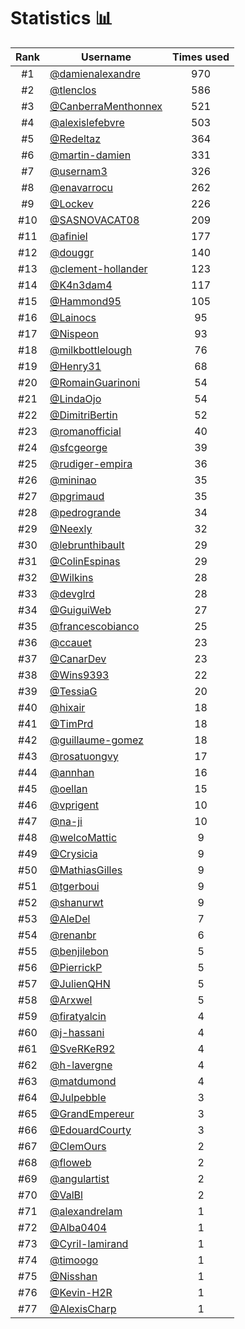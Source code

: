# Statistics 📊

|Rank|Username|Times used|
:--------:|--------|:--------:|
|#1|[@damienalexandre](https://github.com/damienalexandre)|970|
|#2|[@tlenclos](https://github.com/tlenclos)|586|
|#3|[@CanberraMenthonnex](https://github.com/CanberraMenthonnex)|521|
|#4|[@alexislefebvre](https://github.com/alexislefebvre)|503|
|#5|[@Redeltaz](https://github.com/Redeltaz)|364|
|#6|[@martin-damien](https://github.com/martin-damien)|331|
|#7|[@usernam3](https://github.com/usernam3)|326|
|#8|[@enavarrocu](https://github.com/enavarrocu)|262|
|#9|[@Lockev](https://github.com/Lockev)|226|
|#10|[@SASNOVACAT08](https://github.com/SASNOVACAT08)|209|
|#11|[@afiniel](https://github.com/afiniel)|177|
|#12|[@douggr](https://github.com/douggr)|140|
|#13|[@clement-hollander](https://github.com/clement-hollander)|123|
|#14|[@K4n3dam4](https://github.com/K4n3dam4)|117|
|#15|[@Hammond95](https://github.com/Hammond95)|105|
|#16|[@Lainocs](https://github.com/Lainocs)|95|
|#17|[@Nispeon](https://github.com/Nispeon)|93|
|#18|[@milkbottlelough](https://github.com/milkbottlelough)|76|
|#19|[@Henry31](https://github.com/Henry31)|68|
|#20|[@RomainGuarinoni](https://github.com/RomainGuarinoni)|54|
|#21|[@LindaOjo](https://github.com/LindaOjo)|54|
|#22|[@DimitriBertin](https://github.com/DimitriBertin)|52|
|#23|[@romanofficial](https://github.com/romanofficial)|40|
|#24|[@sfcgeorge](https://github.com/sfcgeorge)|39|
|#25|[@rudiger-empira](https://github.com/rudiger-empira)|36|
|#26|[@mininao](https://github.com/mininao)|35|
|#27|[@pgrimaud](https://github.com/pgrimaud)|35|
|#28|[@pedrogrande](https://github.com/pedrogrande)|34|
|#29|[@Neexly](https://github.com/Neexly)|32|
|#30|[@lebrunthibault](https://github.com/lebrunthibault)|29|
|#31|[@ColinEspinas](https://github.com/ColinEspinas)|29|
|#32|[@Wilkins](https://github.com/Wilkins)|28|
|#33|[@devglrd](https://github.com/devglrd)|28|
|#34|[@GuiguiWeb](https://github.com/GuiguiWeb)|27|
|#35|[@francescobianco](https://github.com/francescobianco)|25|
|#36|[@ccauet](https://github.com/ccauet)|23|
|#37|[@CanarDev](https://github.com/CanarDev)|23|
|#38|[@Wins9393](https://github.com/Wins9393)|22|
|#39|[@TessiaG](https://github.com/TessiaG)|20|
|#40|[@hixair](https://github.com/hixair)|18|
|#41|[@TimPrd](https://github.com/TimPrd)|18|
|#42|[@guillaume-gomez](https://github.com/guillaume-gomez)|18|
|#43|[@rosatuongvy](https://github.com/rosatuongvy)|17|
|#44|[@annhan](https://github.com/annhan)|16|
|#45|[@oellan](https://github.com/oellan)|15|
|#46|[@vprigent](https://github.com/vprigent)|10|
|#47|[@na-ji](https://github.com/na-ji)|10|
|#48|[@welcoMattic](https://github.com/welcoMattic)|9|
|#49|[@Crysicia](https://github.com/Crysicia)|9|
|#50|[@MathiasGilles](https://github.com/MathiasGilles)|9|
|#51|[@tgerboui](https://github.com/tgerboui)|9|
|#52|[@shanurwt](https://github.com/shanurwt)|9|
|#53|[@AleDel](https://github.com/AleDel)|7|
|#54|[@renanbr](https://github.com/renanbr)|6|
|#55|[@benjilebon](https://github.com/benjilebon)|5|
|#56|[@PierrickP](https://github.com/PierrickP)|5|
|#57|[@JulienQHN](https://github.com/JulienQHN)|5|
|#58|[@Arxwel](https://github.com/Arxwel)|5|
|#59|[@firatyalcin](https://github.com/firatyalcin)|4|
|#60|[@j-hassani](https://github.com/j-hassani)|4|
|#61|[@SveRKeR92](https://github.com/SveRKeR92)|4|
|#62|[@h-lavergne](https://github.com/h-lavergne)|4|
|#63|[@matdumond](https://github.com/matdumond)|4|
|#64|[@Julpebble](https://github.com/Julpebble)|3|
|#65|[@GrandEmpereur](https://github.com/GrandEmpereur)|3|
|#66|[@EdouardCourty](https://github.com/EdouardCourty)|3|
|#67|[@ClemOurs](https://github.com/ClemOurs)|2|
|#68|[@floweb](https://github.com/floweb)|2|
|#69|[@angulartist](https://github.com/angulartist)|2|
|#70|[@ValBl](https://github.com/ValBl)|2|
|#71|[@alexandrelam](https://github.com/alexandrelam)|1|
|#72|[@Alba0404](https://github.com/Alba0404)|1|
|#73|[@Cyril-lamirand](https://github.com/Cyril-lamirand)|1|
|#74|[@timoogo](https://github.com/timoogo)|1|
|#75|[@Nisshan](https://github.com/Nisshan)|1|
|#76|[@Kevin-H2R](https://github.com/Kevin-H2R)|1|
|#77|[@AlexisCharp](https://github.com/AlexisCharp)|1|
